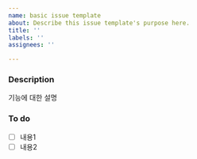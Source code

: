 ```yaml
---
name: basic issue template
about: Describe this issue template's purpose here.
title: ''
labels: ''
assignees: ''

---
```


### Description
기능에 대한 설명

### To do
- [ ] 내용1
- [ ] 내용2
